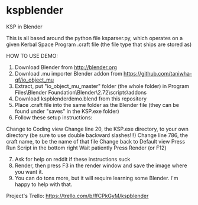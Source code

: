 kspblender
==========

KSP in Blender

This is all based around the python file ksparser.py, which operates on a given Kerbal Space Program .craft file
(the file type that ships are stored as)

HOW TO USE DEMO:

1. Download Blender from http://blender.org
2. Download .mu importer Blender addon from https://github.com/taniwha-qf/io_object_mu
3. Extract, put "io\_object\_mu\_master" folder (the whole folder) in Program Files\Blender Foundation\Blender\2.72\scripts\addons
4. Download kspblenderdemo.blend from this repository
5. Place .craft file into the same folder as the Blender file (they can be found under "saves" in the KSP.exe folder)
6. Follow these setup instructions: 

Change to Coding view
Change line 20, the KSP.exe directory, to your own directory (be sure to use double backward slashes!!!)
Change line 786, the craft name, to be the name of that file
Change back to Default view
Press Run Script in the bottom right
Wait patiently
Press Render (or F12)

7. Ask for help on reddit if these instructions suck
8. Render, then press F3 in the render window and save the image where you want it.
9. You can do tons more, but it will require learning some Blender. I'm happy to help with that.

Project's Trello: https://trello.com/b/ffCPkGyM/kspblender
